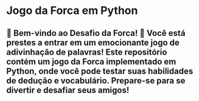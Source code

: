 # Jogo da Forca em Python

 
<h2>🎉 Bem-vindo ao Desafio da Forca! 🎉
Você está prestes a entrar em um emocionante jogo de adivinhação de palavras! Este repositório contém um jogo da Forca implementado em Python, onde você pode testar suas habilidades de dedução e vocabulário. Prepare-se para se divertir e desafiar seus amigos!





